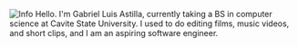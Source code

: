 ![Info](https://user-images.githubusercontent.com/112247958/199868146-c44cff63-b891-4607-8ef4-1602055381be.png)
Hello. I'm Gabriel Luis Astilla, currently taking a BS in computer science at Cavite State University. I used to do editing films, music videos, and short clips, and I am an aspiring software engineer.
